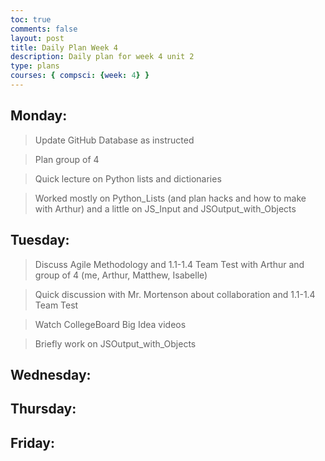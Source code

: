 ```yaml
---
toc: true
comments: false
layout: post
title: Daily Plan Week 4
description: Daily plan for week 4 unit 2
type: plans
courses: { compsci: {week: 4} }
---
```


## Monday:
> Update GitHub Database as instructed

> Plan group of 4

> Quick lecture on Python lists and dictionaries

> Worked mostly on Python_Lists (and plan hacks and how to make with Arthur) and a little on JS_Input and JSOutput_with_Objects

## Tuesday:
> Discuss Agile Methodology and 1.1-1.4 Team Test with Arthur and group of 4 (me, Arthur, Matthew, Isabelle)

> Quick discussion with Mr. Mortenson about collaboration and 1.1-1.4 Team Test

> Watch CollegeBoard Big Idea videos

> Briefly work on JSOutput_with_Objects

## Wednesday:
> 

## Thursday:
> 

## Friday:
> 